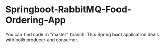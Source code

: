 # Springboot-RabbitMQ-Food-Ordering-App

You can find code in "master" branch. 
This Spring boot application deals with both producer and consumer.
